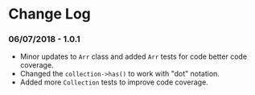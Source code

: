 Change Log
==========

### 06/07/2018 - 1.0.1
* Minor updates to `Arr` class and added `Arr` tests for code better code coverage.
* Changed the `collection->has()` to work with "dot" notation.
* Added more `Collection` tests to improve code coverage.
